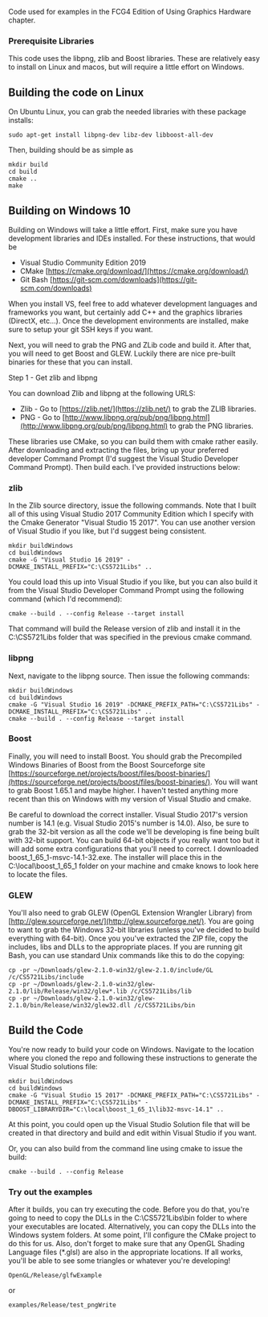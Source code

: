 Code used for examples in the FCG4 Edition of Using Graphics Hardware chapter.

### Prerequisite Libraries

This code uses the libpng, zlib and Boost libraries. These are relatively easy to install on Linux and macos, but will require a little effort on Windows.

## Building the code on Linux

On Ubuntu Linux, you can grab the needed libraries with these package installs:

~~~~
sudo apt-get install libpng-dev libz-dev libboost-all-dev
~~~~

Then, building should be as simple as

~~~~
mkdir build
cd build
cmake ..
make
~~~~

## Building on Windows 10

Building on Windows will take a little effort. First, make sure you have development libraries and IDEs installed.  For these instructions, that would be

* Visual Studio Community Edition 2019
* CMake [https://cmake.org/download/](https://cmake.org/download/)
* Git Bash [https://git-scm.com/downloads](https://git-scm.com/downloads)

When you install VS, feel free to add whatever development languages and frameworks you want, but certainly add C++ and the graphics libraries (DirectX, etc...). Once the development environments are installed, make sure to setup your git SSH keys if you want. 

Next, you will need to grab the PNG and ZLib code and build it. After that, you will need to get Boost and GLEW. Luckily there are nice pre-built binaries for these that you can install.

Step 1 - Get zlib and libpng 

You can download Zlib and libpng at the following URLS:

* Zlib - Go to [https://zlib.net/](https://zlib.net/) to grab the ZLIB libraries.
* PNG - Go to [http://www.libpng.org/pub/png/libpng.html](http://www.libpng.org/pub/png/libpng.html) to grab the PNG libraries.

These libraries use CMake, so you can build them with cmake rather easily. After downloading and extracting the files, bring up your preferred developer Command Prompt (I'd suggest the Visual Studio Developer Command Prompt). Then build each. I've provided instructions below:

### zlib

In the Zlib source directory, issue the following commands. Note that I built all of this using Visual Studio 2017 Community Edition which I specify with the Cmake Generator "Visual Studio 15 2017".  You can use another version of Visual Studio if you like, but I'd suggest being consistent.

~~~~
mkdir buildWindows
cd buildWindows
cmake -G "Visual Studio 16 2019" -DCMAKE_INSTALL_PREFIX="C:\CS5721Libs" ..
~~~~

You could load this up into Visual Studio if you like, but you can also build it from the Visual Studio Developer Command Prompt using the following command (which I'd recommend):

~~~~
cmake --build . --config Release --target install 
~~~~

That command will build the Release version of zlib and install it in the C:\CS5721Libs folder that was specified in the previous cmake command.


### libpng

Next, navigate to the libpng source. Then issue the following commands:

~~~~
mkdir buildWindows
cd buildWindows
cmake -G "Visual Studio 16 2019" -DCMAKE_PREFIX_PATH="C:\CS5721Libs" -DCMAKE_INSTALL_PREFIX="C:\CS5721Libs" ..
cmake --build . --config Release --target install
~~~~

### Boost

Finally, you will need to install Boost. You should grab the Precompiled Windows Binaries of Boost from the Boost Sourceforge site [https://sourceforge.net/projects/boost/files/boost-binaries/](https://sourceforge.net/projects/boost/files/boost-binaries/).  You will want to grab Boost 1.65.1 and maybe higher. I haven't tested anything more recent than this on Windows with my version of Visual Studio and cmake. 

Be careful to download the correct installer. Visual Studio 2017's version number is 14.1 (e.g. Visual Studio 2015's number is 14.0).  Also, be sure to grab the 32-bit version as all the code we'll be developing is fine being built with 32-bit support.  You can build 64-bit objects if you really want too but it will add some extra configurations that you'll need to correct. I downloaded boost_1_65_1-msvc-14.1-32.exe. The installer will place this in the C:\local\boost_1_65_1 folder on your machine and cmake knows to look here to locate the files.

### GLEW

You'll also need to grab GLEW (OpenGL Extension Wrangler Library) from [http://glew.sourceforge.net/](http://glew.sourceforge.net/).  You are going to want to grab the Windows 32-bit libraries (unless you've decided to build everything with 64-bit).  Once you you've extracted the ZIP file, copy the includes, libs and DLLs to the appropriate places.  If you are running git Bash, you can use standard Unix commands like this to do the copying:

~~~~
cp -pr ~/Downloads/glew-2.1.0-win32/glew-2.1.0/include/GL /c/CS5721Libs/include
cp -pr ~/Downloads/glew-2.1.0-win32/glew-2.1.0/lib/Release/win32/glew*.lib /c/CS5721Libs/lib
cp -pr ~/Downloads/glew-2.1.0-win32/glew-2.1.0/bin/Release/win32/glew32.dll /c/CS5721Libs/bin
~~~~

## Build the Code

You're now ready to build your code on Windows. Navigate to the location where you cloned the repo and following these instructions to generate the Visual Studio solutions file:

~~~~
mkdir buildWindows
cd buildWindows
cmake -G "Visual Studio 15 2017" -DCMAKE_PREFIX_PATH="C:\CS5721Libs" -DCMAKE_INSTALL_PREFIX="C:\CS5721Libs" -DBOOST_LIBRARYDIR="C:\local\boost_1_65_1\lib32-msvc-14.1" ..
~~~~

At this point, you could open up the Visual Studio Solution file that will be created in that directory and build and edit within Visual Studio if you want.

Or, you can also build from the command line using cmake to issue the build:

~~~~
cmake --build . --config Release
~~~~

### Try out the examples

After it builds, you can try executing the code. Before you do that, you're going to need to copy the DLLs in the C:\CS5721Libs\bin folder to where your executables are located. Alternatively, you can copy the DLLs into the Windows system folders. At some point, I'll configure the CMake project to do this for us.  Also, don't forget to make sure that any OpenGL Shading Language files (*.glsl) are also in the appropriate locations.  If all works, you'll be able to see some triangles or whatever you're developing!

~~~~
OpenGL/Release/glfwExample
~~~~

or

~~~~
examples/Release/test_pngWrite
~~~~
